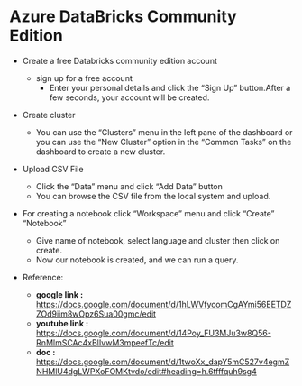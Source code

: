 # Azure DataBricks Community Edition 

* Create a free Databricks community edition account
  * sign up for a free account
    * Enter your personal details and click the “Sign Up” button.After a few seconds, your account will be created.
* Create cluster
  * You can use the “Clusters” menu in the left pane of the dashboard or you can use the “New Cluster” option in the “Common Tasks” on the dashboard to create a new cluster.
*  Upload CSV File
   * Click the “Data” menu and click “Add Data” button
   * You can browse the CSV file from the local system and upload.
* For creating a notebook click “Workspace” menu and click “Create” “Notebook” 
  * Give name of notebook, select language and cluster then click on create.
  * Now our notebook is created, and we can run a query.





* Reference:
  * **google link :** https://docs.google.com/document/d/1hLWVfycomCgAYmi56EETDZZOd9iim8wOpz6Sua00gmc/edit
  * **youtube link :** https://docs.google.com/document/d/14Poy_FU3MJu3w8Q56-RnMlmSCAc4xBlIvwM3mpeefTc/edit
  * **doc :** https://docs.google.com/document/d/1twoXx_dapY5mC527v4egmZNHMlU4dgLWPXoFOMKtvdo/edit#heading=h.6tfffquh9sg4
  
